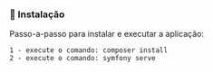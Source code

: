 ### 🔧 Instalação

Passo-a-passo para instalar e executar a aplicação:

```
1 - execute o comando: composer install
2 - execute o comando: symfony serve
```